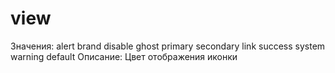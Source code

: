 # view

Значения: alert brand disable ghost primary secondary link success system warning default
Описание: Цвет отображения иконки